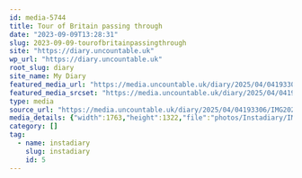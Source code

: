 ```yaml
---
id: media-5744
title: Tour of Britain passing through
date: "2023-09-09T13:28:31"
slug: 2023-09-09-tourofbritainpassingthrough
site: "https://diary.uncountable.uk"
wp_url: "https://diary.uncountable.uk"
root_slug: diary
site_name: My Diary
featured_media_url: "https://media.uncountable.uk/diary/2025/04/04193306/IMG20230909142831.webp"
featured_media_srcset: "https://media.uncountable.uk/diary/2025/04/04193306/IMG20230909142831-300x225.webp 300w, https://media.uncountable.uk/diary/2025/04/04193306/IMG20230909142831-1024x768.webp 1024w, https://media.uncountable.uk/diary/2025/04/04193306/IMG20230909142831-150x150.webp 150w, https://media.uncountable.uk/diary/2025/04/04193306/IMG20230909142831-640x480.webp 640w, https://media.uncountable.uk/diary/2025/04/04193306/IMG20230909142831.webp 1763w"
type: media
source_url: "https://media.uncountable.uk/diary/2025/04/04193306/IMG20230909142831.webp"
media_details: {"width":1763,"height":1322,"file":"photos/Instadiary/IMG20230909142831.webp","filesize":169504,"sizes":{"medium":{"file":"IMG20230909142831-300x225.webp","width":300,"height":225,"filesize":30286,"mime_type":"image/webp","source_url":"https://media.uncountable.uk/diary/2025/04/04193306/IMG20230909142831-300x225.webp"},"large":{"file":"IMG20230909142831-1024x768.webp","width":1024,"height":768,"filesize":223802,"mime_type":"image/webp","source_url":"https://media.uncountable.uk/diary/2025/04/04193306/IMG20230909142831-1024x768.webp"},"thumbnail":{"file":"IMG20230909142831-150x150.webp","width":150,"height":150,"filesize":10952,"mime_type":"image/webp","source_url":"https://media.uncountable.uk/diary/2025/04/04193306/IMG20230909142831-150x150.webp"},"mobwidth":{"file":"IMG20230909142831-640x480.webp","width":640,"height":480,"filesize":114230,"mime_type":"image/webp","source_url":"https://media.uncountable.uk/diary/2025/04/04193306/IMG20230909142831-640x480.webp"},"full":{"file":"IMG20230909142831.webp","width":1763,"height":1322,"mime_type":"image/webp","source_url":"https://media.uncountable.uk/diary/2025/04/04193306/IMG20230909142831.webp"}},"image_meta":{"aperture":"0","credit":"","camera":"","caption":"","created_timestamp":"0","copyright":"","focal_length":"0","iso":"0","shutter_speed":"0","title":"","orientation":"0","keywords":[]}}
category: []
tag:
  - name: instadiary
    slug: instadiary
    id: 5
---
```


